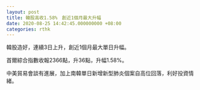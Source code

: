 ```yaml
---
layout: post
title: 韓股高收1.58%　創近1個月最大升幅
date: 2020-08-25 14:42:45.000000000 +08:00
categories: rthk
---
```


韓股造好，連續3日上升，創近1個月最大單日升幅。

首爾綜合指數收報2366點，升36點，升幅1.58%。

中美貿易會談有進展，加上南韓單日新增新型肺炎個案自高位回落，利好投資情緒。
